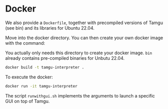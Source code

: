 # Docker

We also provide a `Dockerfile`, together with precompiled versions of Tamgu (see bin) and its libraries for Ubuntu 22.04.

Move into the docker directory. You can then create your own docker image with the command:

You actually only needs this directory to create your docker image. `bin` already contains pre-compiled binaries for Unbutu 22.04.


```bash
docker build -t tamgu-interpreter .
```

To execute the docker:

```bash
docker run -it tamgu-interpreter
```

The script `runwithgui.sh` implements the arguments to launch a specific GUI on top of Tamgu.

